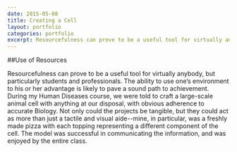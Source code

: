 ```yaml
---
date: 2015-05-08
title: Creating a Cell
layout: portfolio
categories: portfolio
excerpt: Resourcefulness can prove to be a useful tool for virtually anybody, but particularly students and professionals. The ability to use one’s environment to his or her advantage is likely to pave a sound path to achievement. During my Human Diseases course, we were told to craft a large-scale animal cell with anything at our disposal, with obvious adherence to accurate Biology. Not only could the projects be tangible, but they could act as more than just a tactile and visual aide--mine, in particular, was a freshly made pizza with each topping representing a different component of the cell. The model was successful in communicating the information, and was enjoyed by the entire class. 
---
```


##Use of Resources

Resourcefulness can prove to be a useful tool for virtually anybody, but particularly students and professionals. The ability to use one’s environment to his or her advantage is likely to pave a sound path to achievement. During my Human Diseases course, we were told to craft a large-scale animal cell with anything at our disposal, with obvious adherence to accurate Biology. Not only could the projects be tangible, but they could act as more than just a tactile and visual aide--mine, in particular, was a freshly made pizza with each topping representing a different component of the cell. The model was successful in communicating the information, and was enjoyed by the entire class. 